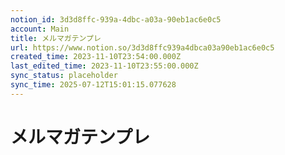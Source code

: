 ```yaml
---
notion_id: 3d3d8ffc-939a-4dbc-a03a-90eb1ac6e0c5
account: Main
title: メルマガテンプレ
url: https://www.notion.so/3d3d8ffc939a4dbca03a90eb1ac6e0c5
created_time: 2023-11-10T23:54:00.000Z
last_edited_time: 2023-11-10T23:55:00.000Z
sync_status: placeholder
sync_time: 2025-07-12T15:01:15.077628
---
```

# メルマガテンプレ

```plain text

```
